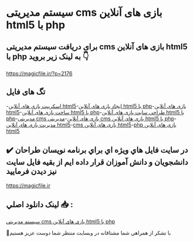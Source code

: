 # سیستم مدیریتی cms بازی های آنلاین html5 با php

## برای دریافت سیستم مدیریتی cms بازی های آنلاین html5 با php به لینک زیر بروید 👇

https://magicfile.ir/?p=2176

## تگ های فایل

-[اسکریپت بازی های آنلاین html5](https://magicfile.ir/product/%d8%b3%db%8c%d8%b3%d8%aa%d9%85-%d9%85%d8%af%db%8c%d8%b1%db%8c%d8%aa%db%8c-cms-%d8%a8%d8%a7%d8%b2%db%8c-%d9%87%d8%a7%db%8c-%d8%a2%d9%86%d9%84%d8%a7%db%8c%d9%86-html5/)-[ایجاد بازی های آنلاین html5 با php](https://magicfile.ir/product/%d8%b3%db%8c%d8%b3%d8%aa%d9%85-%d9%85%d8%af%db%8c%d8%b1%db%8c%d8%aa%db%8c-cms-%d8%a8%d8%a7%d8%b2%db%8c-%d9%87%d8%a7%db%8c-%d8%a2%d9%86%d9%84%d8%a7%db%8c%d9%86-html5/)-[بازی های آنلاین html5](https://magicfile.ir/product/%d8%b3%db%8c%d8%b3%d8%aa%d9%85-%d9%85%d8%af%db%8c%d8%b1%db%8c%d8%aa%db%8c-cms-%d8%a8%d8%a7%d8%b2%db%8c-%d9%87%d8%a7%db%8c-%d8%a2%d9%86%d9%84%d8%a7%db%8c%d9%86-html5/)-[ساخت بازی های آنلاین html5 با php](https://magicfile.ir/product/%d8%b3%db%8c%d8%b3%d8%aa%d9%85-%d9%85%d8%af%db%8c%d8%b1%db%8c%d8%aa%db%8c-cms-%d8%a8%d8%a7%d8%b2%db%8c-%d9%87%d8%a7%db%8c-%d8%a2%d9%86%d9%84%d8%a7%db%8c%d9%86-html5/)-[طراحی سایت بازی های آنلاین html5 با php](https://magicfile.ir/product/%d8%b3%db%8c%d8%b3%d8%aa%d9%85-%d9%85%d8%af%db%8c%d8%b1%db%8c%d8%aa%db%8c-cms-%d8%a8%d8%a7%d8%b2%db%8c-%d9%87%d8%a7%db%8c-%d8%a2%d9%86%d9%84%d8%a7%db%8c%d9%86-html5/)-[مدیریتی cms بازی های آنلاین](https://magicfile.ir/product/%d8%b3%db%8c%d8%b3%d8%aa%d9%85-%d9%85%d8%af%db%8c%d8%b1%db%8c%d8%aa%db%8c-cms-%d8%a8%d8%a7%d8%b2%db%8c-%d9%87%d8%a7%db%8c-%d8%a2%d9%86%d9%84%d8%a7%db%8c%d9%86-html5/)-[مدیریتی cms بازی های آنلاین html5 با php](https://magicfile.ir/product/%d8%b3%db%8c%d8%b3%d8%aa%d9%85-%d9%85%d8%af%db%8c%d8%b1%db%8c%d8%aa%db%8c-cms-%d8%a8%d8%a7%d8%b2%db%8c-%d9%87%d8%a7%db%8c-%d8%a2%d9%86%d9%84%d8%a7%db%8c%d9%86-html5/)-[مدیریت بازی های آنلاین html5](https://magicfile.ir/product/%d8%b3%db%8c%d8%b3%d8%aa%d9%85-%d9%85%d8%af%db%8c%d8%b1%db%8c%d8%aa%db%8c-cms-%d8%a8%d8%a7%d8%b2%db%8c-%d9%87%d8%a7%db%8c-%d8%a2%d9%86%d9%84%d8%a7%db%8c%d9%86-html5/)-[cms بازی های آنلاین html5](https://magicfile.ir/product/%d8%b3%db%8c%d8%b3%d8%aa%d9%85-%d9%85%d8%af%db%8c%d8%b1%db%8c%d8%aa%db%8c-cms-%d8%a8%d8%a7%d8%b2%db%8c-%d9%87%d8%a7%db%8c-%d8%a2%d9%86%d9%84%d8%a7%db%8c%d9%86-html5/)-[php بازی های آنلاین html5](https://magicfile.ir/product/%d8%b3%db%8c%d8%b3%d8%aa%d9%85-%d9%85%d8%af%db%8c%d8%b1%db%8c%d8%aa%db%8c-cms-%d8%a8%d8%a7%d8%b2%db%8c-%d9%87%d8%a7%db%8c-%d8%a2%d9%86%d9%84%d8%a7%db%8c%d9%86-html5/)

## ✔️ در سايت فايل هاي ويژه اي براي برنامه نويسان طراحان دانشجويان و دانش آموزان قرار داده ايم از بقيه فايل سايت نيز ديدن فرماييد

https://magicfile.ir


## لينک دانلود اصلي 📥 :

[سیستم مدیریتی cms بازی های آنلاین html5 با php](https://magicfile.ir/product/%d8%b3%db%8c%d8%b3%d8%aa%d9%85-%d9%85%d8%af%db%8c%d8%b1%db%8c%d8%aa%db%8c-cms-%d8%a8%d8%a7%d8%b2%db%8c-%d9%87%d8%a7%db%8c-%d8%a2%d9%86%d9%84%d8%a7%db%8c%d9%86-html5/) 


🙏با تشکر از همراهي شما مشتاقانه در وبسایت منتظر شما دوست عزیز هستیم

